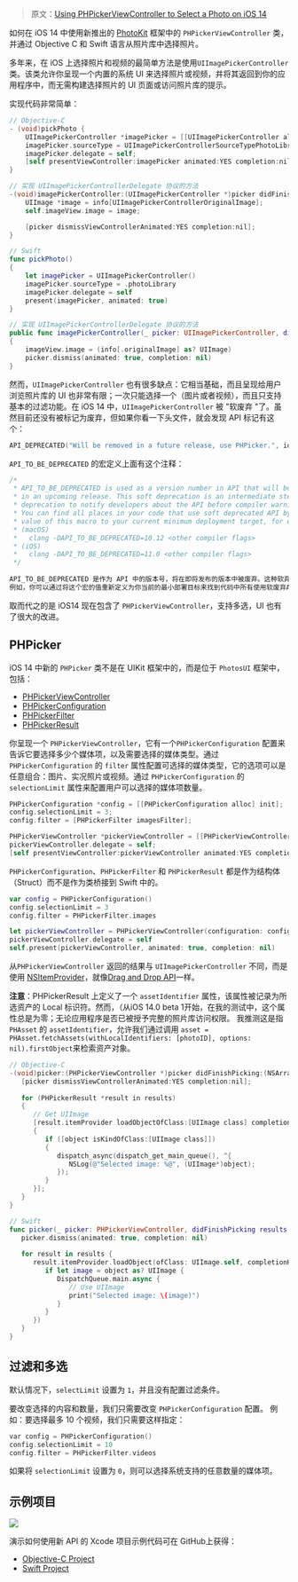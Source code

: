 > 原文：[Using PHPickerViewController to Select a Photo on iOS 14](https://ikyle.me/blog/2020/phpickerviewcontroller)

如何在 iOS 14 中使用新推出的 [PhotoKit](https://developer.apple.com/documentation/photokit?language=objc) 框架中的 `PHPickerViewController` 类，并通过 Objective C 和 Swift 语言从照片库中选择照片。

多年来，在 iOS 上选择照片和视频的最简单方法是使用`UIImagePickerController` 类。该类允许你呈现一个内置的系统 UI 来选择照片或视频，并将其返回到你的应用程序中，而无需构建选择照片的 UI 页面或访问照片库的提示。

实现代码非常简单：

```objectivec
// Objective-C
- (void)pickPhoto {
    UIImagePickerController *imagePicker = [[UIImagePickerController alloc] init];
    imagePicker.sourceType = UIImagePickerControllerSourceTypePhotoLibrary;
    imagePicker.delegate = self;
    [self presentViewController:imagePicker animated:YES completion:nil];
}

// 实现 UIImagePickerControllerDelegate 协议的方法
-(void)imagePickerController:(UIImagePickerController *)picker didFinishPickingMediaWithInfo:(NSDictionary<UIImagePickerControllerInfoKey,id> *)info {
    UIImage *image = info[UIImagePickerControllerOriginalImage];
    self.imageView.image = image;

    [picker dismissViewControllerAnimated:YES completion:nil];
}
```

```swift
// Swift
func pickPhoto()
{
    let imagePicker = UIImagePickerController()
    imagePicker.sourceType = .photoLibrary
    imagePicker.delegate = self
    present(imagePicker, animated: true)
}

// 实现 UIImagePickerControllerDelegate 协议的方法
public func imagePickerController(_ picker: UIImagePickerController, didFinishPickingMediaWithInfo info: [UIImagePickerController.InfoKey: Any])
{
    imageView.image = (info[.originalImage] as? UIImage)
    picker.dismiss(animated: true, completion: nil)
}
```

然而，`UIImagePickerController` 也有很多缺点：它相当基础，而且呈现给用户浏览照片库的 UI 也非常有限；一次只能选择一个（图片或者视频），而且只支持基本的过滤功能。在 iOS 14 中，`UIImagePickerController` 被 "软废弃 "了。虽然目前还没有被标记为废弃，但如果你看一下头文件，就会发现 API 标记有这个：

```objectivec
API_DEPRECATED("Will be removed in a future release, use PHPicker.", ios(11, API_TO_BE_DEPRECATED));
```

`API_TO_BE_DEPRECATED` 的宏定义上面有这个注释：

```objectivec
/* 
 * API_TO_BE_DEPRECATED is used as a version number in API that will be deprecated 
 * in an upcoming release. This soft deprecation is an intermediate step before formal 
 * deprecation to notify developers about the API before compiler warnings are generated.
 * You can find all places in your code that use soft deprecated API by redefining the 
 * value of this macro to your current minimum deployment target, for example:
 * (macOS)
 *   clang -DAPI_TO_BE_DEPRECATED=10.12 <other compiler flags>
 * (iOS)
 *   clang -DAPI_TO_BE_DEPRECATED=11.0 <other compiler flags>
 */
 
API_TO_BE_DEPRECATED 是作为 API 中的版本号，将在即将发布的版本中被废弃。这种软弃用是正式弃用之前的一个中间步骤，目的是在编译器产生警告之前通知开发者有关该 API 的信息。
例如，你可以通过将这个宏的值重新定义为你当前的最小部署目标来找到代码中所有使用软废弃API的地方。
```

取而代之的是 iOS14 现在包含了 `PHPickerViewController`，支持多选，UI 也有了很大的改进。

## PHPicker

iOS 14 中新的 `PHPicker` 类不是在 UIKit 框架中的，而是位于 `PhotosUI` 框架中，包括：

* [PHPickerViewController](https://developer.apple.com/documentation/photokit/phpickerviewcontroller?language=objc)
* [PHPickerConfiguration](https://developer.apple.com/documentation/photokit/phpickerconfiguration?language=objc)
* [PHPickerFilter](https://developer.apple.com/documentation/photokit/phpickerfilter?language=objc)
* [PHPickerResult](https://developer.apple.com/documentation/photokit/phpickerresult?language=objc)

你呈现一个 `PHPickerViewController`，它有一个`PHPickerConfiguration` 配置来告诉它要选择多少个媒体项，以及需要选择的媒体类型。通过 `PHPickerConfiguration` 的 `filter` 属性配置可选择的媒体类型，它的选项可以是任意组合：图片、实况照片或视频。通过 `PHPickerConfiguration` 的 `selectionLimit` 属性来配置用户可以选择的媒体项数量。

```objectivec
PHPickerConfiguration *config = [[PHPickerConfiguration alloc] init];
config.selectionLimit = 3;
config.filter = [PHPickerFilter imagesFilter];

PHPickerViewController *pickerViewController = [[PHPickerViewController alloc] initWithConfiguration:config];
pickerViewController.delegate = self;
[self presentViewController:pickerViewController animated:YES completion:nil];
```

`PHPickerConfiguration`、`PHPickerFilter` 和 `PHPickerResult`  都是作为结构体（Struct）而不是作为类桥接到 Swift 中的。

```swift
var config = PHPickerConfiguration()
config.selectionLimit = 3
config.filter = PHPickerFilter.images

let pickerViewController = PHPickerViewController(configuration: config)
pickerViewController.delegate = self
self.present(pickerViewController, animated: true, completion: nil)
```

从`PHPickerViewController` 返回的结果与 `UIImagePickerController` 不同，而是使用 [NSItemProvider](https://developer.apple.com/documentation/foundation/nsitemprovider?language=objc)，就像[Drag and Drop API](https://developer.apple.com/documentation/uikit/drag_and_drop?language=objc)一样。

**注意**：PHPickerResult 上定义了一个 `assetIdentifier` 属性，该属性被记录为所选资产的 Local 标识符。然而，（从iOS 14.0 beta 1开始，在我的测试中，这个属性总是为零；无论应用程序是否已被授予完整的照片库访问权限。
我推测这是指 `PHAsset` 的 `assetIdentifier`，允许我们通过调用 `asset = PHAsset.fetchAssets(withLocalIdentifiers: [photoID], options: nil).firstObject`来检索资产对象。

```objectivec
// Objective-C
-(void)picker:(PHPickerViewController *)picker didFinishPicking:(NSArray<PHPickerResult *> *)results{
   [picker dismissViewControllerAnimated:YES completion:nil];
    
   for (PHPickerResult *result in results)
   {
      // Get UIImage
      [result.itemProvider loadObjectOfClass:[UIImage class] completionHandler:^(__kindof id<NSItemProviderReading>  _Nullable object, NSError * _Nullable error)
      {
         if ([object isKindOfClass:[UIImage class]])
         {
            dispatch_async(dispatch_get_main_queue(), ^{
               NSLog(@"Selected image: %@", (UIImage*)object);
            });
         }
      }];
   }
}
```

```swift
// Swift
func picker(_ picker: PHPickerViewController, didFinishPicking results: [PHPickerResult]) {
   picker.dismiss(animated: true, completion: nil)
   
   for result in results {
      result.itemProvider.loadObject(ofClass: UIImage.self, completionHandler: { (object, error) in
         if let image = object as? UIImage {
            DispatchQueue.main.async {
               // Use UIImage
               print("Selected image: \(image)")
            }
         }
      })
   }
}
```

## 过滤和多选

默认情况下，`selectLimit` 设置为 `1`，并且没有配置过滤条件。

要改变选择的内容和数量，我们只需要改变 `PHPickerConfiguration` 配置。
例如：要选择最多 10 个视频，我们只需要这样指定：

```objectivec
var config = PHPickerConfiguration()
config.selectionLimit = 10
config.filter = PHPickerFilter.videos
```

如果将 `selectionLimit` 设置为 `0`，则可以选择系统支持的任意数量的媒体项。

## 示例项目

![](https://upload-images.jianshu.io/upload_images/2648731-4937d706f1e5d232.png?imageMogr2/auto-orient/strip%7CimageView2/2/w/1240)

演示如何使用新 API 的 Xcode 项目示例代码可在 GitHub上获得：

* [Objective-C Project](https://github.com/kylehowells/ikyle.me-code-examples/blob/master/Photo%20Picker%20ObjC/Photo%20Picker%20ObjC/ViewController.m#L99)
* [Swift Project](https://github.com/kylehowells/ikyle.me-code-examples/blob/master/Photo%20Picker%20Swift/Photo%20Picker%20Swift/ViewController.swift#L13)


